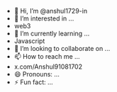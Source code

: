 - 👋 Hi, I’m @anshul1729-in
- 👀 I’m interested in ...
- web3
- 🌱 I’m currently learning ...
- Javascript
- 💞️ I’m looking to collaborate on ...
- 📫 How to reach me ...
- x.com/Anshul91081702
- 😄 Pronouns: ...
- ⚡ Fun fact: ...

<!---
anshul1729-in/anshul1729-in is a ✨ special ✨ repository because its `README.md` (this file) appears on your GitHub profile.
You can click the Preview link to take a look at your changes.
--->
